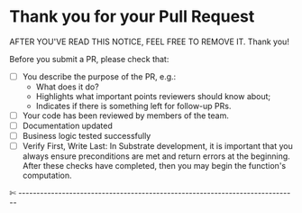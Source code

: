 # Thank you for your Pull Request

AFTER YOU'VE READ THIS NOTICE, FEEL FREE TO REMOVE IT.
Thank you!

Before you submit a PR, please check that:

- [ ] You describe the purpose of the PR, e.g.:
  - What does it do?
  - Highlights what important points reviewers should know about;
  - Indicates if there is something left for follow-up PRs.
- [ ] Your code has been reviewed by members of the team.
- [ ] Documentation updated
- [ ] Business logic tested successfully
- [ ] Verify First, Write Last: In Substrate development, it is important that you always ensure preconditions are met and return errors at the beginning. After these checks have completed, then you may begin the function's computation.

✄ -----------------------------------------------------------------------------

